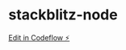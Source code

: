 # stackblitz-node

[Edit in Codeflow ⚡️](https://stackblitz.com/~/github.com/ammeyroad/stackblitz-node)